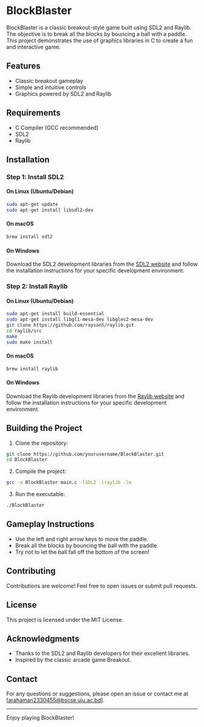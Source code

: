 # BlockBlaster

BlockBlaster is a classic breakout-style game built using SDL2 and Raylib. The objective is to break all the blocks by bouncing a ball with a paddle. This project demonstrates the use of graphics libraries in C to create a fun and interactive game.

## Features

- Classic breakout gameplay
- Simple and intuitive controls
- Graphics powered by SDL2 and Raylib

## Requirements

- C Compiler (GCC recommended)
- SDL2
- Raylib

## Installation

### Step 1: Install SDL2

#### On Linux (Ubuntu/Debian)

```sh
sudo apt-get update
sudo apt-get install libsdl2-dev
```

#### On macOS

```sh
brew install sdl2
```

#### On Windows

Download the SDL2 development libraries from the [SDL2 website](https://www.libsdl.org/download-2.0.php) and follow the installation instructions for your specific development environment.

### Step 2: Install Raylib

#### On Linux (Ubuntu/Debian)

```sh
sudo apt-get install build-essential
sudo apt-get install libgl1-mesa-dev libgles2-mesa-dev
git clone https://github.com/raysan5/raylib.git
cd raylib/src
make
sudo make install
```

#### On macOS

```sh
brew install raylib
```

#### On Windows

Download the Raylib development libraries from the [Raylib website](https://www.raylib.com/) and follow the installation instructions for your specific development environment.

## Building the Project

1. Clone the repository:

```sh
git clone https://github.com/yourusername/BlockBlaster.git
cd BlockBlaster
```

2. Compile the project:

```sh
gcc -o BlockBlaster main.c -lSDL2 -lraylib -lm
```

3. Run the executable:

```sh
./BlockBlaster
```

## Gameplay Instructions

- Use the left and right arrow keys to move the paddle.
- Break all the blocks by bouncing the ball with the paddle.
- Try not to let the ball fall off the bottom of the screen!

## Contributing

Contributions are welcome! Feel free to open issues or submit pull requests.

## License

This project is licensed under the MIT License.

## Acknowledgments

- Thanks to the SDL2 and Raylib developers for their excellent libraries.
- Inspired by the classic arcade game Breakout.

## Contact

For any questions or suggestions, please open an issue or contact me at [arahaman2330455@bscse.uiu.ac.bd].

---

Enjoy playing BlockBlaster!
